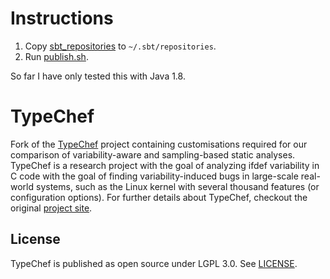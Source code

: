 # Instructions

1. Copy [sbt_repositories](./sbt_repositories) to `~/.sbt/repositories`.
2. Run [publish.sh](./publish.sh).

So far I have only tested this with Java 1.8.

TypeChef
========

Fork of the [TypeChef](https://github.com/ckaestne/TypeChef) project containing customisations required for our comparison of variability-aware and sampling-based static analyses. 
TypeChef is a research project with the goal of analyzing 
ifdef variability in C code with the goal of finding
variability-induced bugs in large-scale real-world systems,
such as the Linux kernel with several thousand 
features (or configuration options). 
For further details about TypeChef, checkout the original [project site](http://ckaestne.github.io/TypeChef/).



License
-------

TypeChef is published as open source under LGPL 3.0. See [LICENSE](LICENSE).
